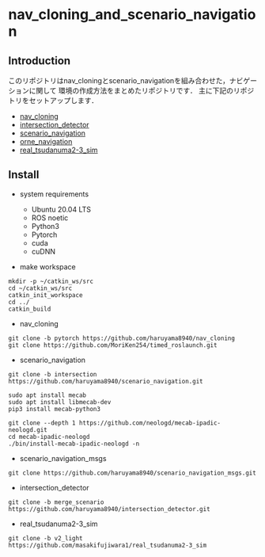 # nav_cloning_and_scenario_navigation

## Introduction  
このリポジトリはnav_cloningとscenario_navigationを組み合わせた，ナビゲーションに関して
環境の作成方法をまとめたリポジトリです．
主に下記のリポジトリをセットアップします．
* [nav_cloning](https://github.com/haruyama8940/nav_cloning)
* [intersection_detector](https://github.com/haruyama8940/intersection_detector)
* [scenario_navigation](https://github.com/haruyama8940/scenario_navigation)
* [orne_navigation](https://github.com/haruyama8940/orne_navigation)
* [real_tsudanuma2-3_sim](https://github.com/masakifujiwara1/real_tsudanuma2-3_sim)

## Install
* system requirements
  * Ubuntu 20.04 LTS
  * ROS noetic
  * Python3
  * Pytorch
  * cuda
  * cuDNN
  
* make workspace
```
mkdir -p ~/catkin_ws/src
cd ~/catkin_ws/src
catkin_init_workspace
cd ../
catkin_build
```
* nav_cloning
```
git clone -b pytorch https://github.com/haruyama8940/nav_cloning
git clone https://github.com/MoriKen254/timed_roslaunch.git
```
* scenario_navigation
```
git clone -b intersection https://github.com/haruyama8940/scenario_navigation.git
```
```
sudo apt install mecab
sudo apt install libmecab-dev
pip3 install mecab-python3
```
```
git clone --depth 1 https://github.com/neologd/mecab-ipadic-neologd.git
cd mecab-ipadic-neologd
./bin/install-mecab-ipadic-neologd -n
```

* scenario_navigation_msgs
```
git clone https://github.com/haruyama8940/scenario_navigation_msgs.git
```
* intersection_detector
```
git clone -b merge_scenario https://github.com/haruyama8940/intersection_detector.git
```
* real_tsudanuma2-3_sim
```
git clone -b v2_light https://github.com/masakifujiwara1/real_tsudanuma2-3_sim
```
